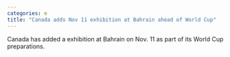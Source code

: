 ```yaml
---
categories: e
title: "Canada adds Nov 11 exhibition at Bahrain ahead of World Cup"
---
```

Canada has added a exhibition at Bahrain on Nov. 11 as part of its World Cup preparations.